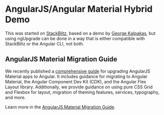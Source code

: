 # AngularJS/Angular Material Hybrid Demo

This was started on [StackBlitz](https://stackblitz.com/edit/angularjs-material-ngupgradelite-demo),
based on a demo by [George Kalpakas](https://github.com/gkalpak), but using ngUpgrade can be done
in a way that is either compatible with StackBlitz or the Angular CLI, not both.

## AngularJS Material Migration Guide

We recently published a [comprehensive guide](https://material.angularjs.org/latest/migration)
for upgrading AngularJS Material apps to Angular. It includes guidance for migrating to
Angular Material, the Angular Component Dev Kit (CDK), and the Angular Flex Layout library.
Additionally, we provide guidance on using pure CSS Grid and Flexbox for layout, migration of
theming features, services, typography, and more.

Learn more in the [AngularJS Material Migration Guide](https://material.angularjs.org/latest/migration). 
